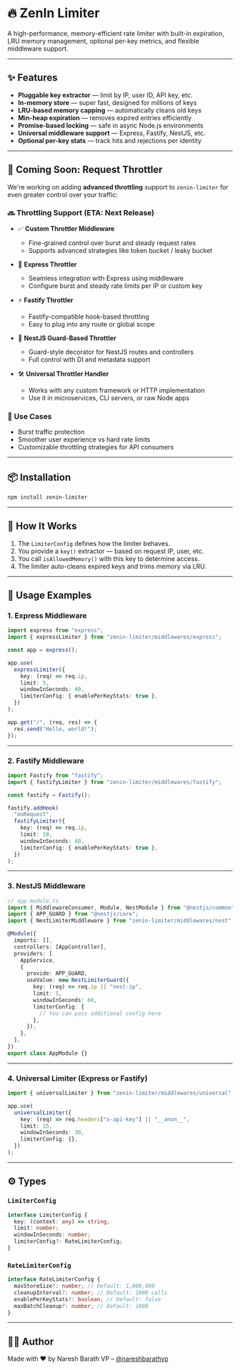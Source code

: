 # 🔥 ZenIn Limiter

A high-performance, memory-efficient rate limiter with built-in expiration, LRU memory management, optional per-key metrics, and flexible middleware support.

---

## ✨ Features

- **Pluggable key extractor** — limit by IP, user ID, API key, etc.
- **In-memory store** — super fast, designed for millions of keys
- **LRU-based memory capping** — automatically cleans old keys
- **Min-heap expiration** — removes expired entries efficiently
- **Promise-based locking** — safe in async Node.js environments
- **Universal middleware support** — Express, Fastify, NestJS, etc.
- **Optional per-key stats** — track hits and rejections per identity

---

## 🚀 Coming Soon: Request Throttler

We're working on adding **advanced throttling** support to `zenin-limiter` for even greater control over your traffic:

### 🔜 Throttling Support (ETA: Next Release)

- ✅ **Custom Throttler Middleware**

  - Fine-grained control over burst and steady request rates
  - Supports advanced strategies like token bucket / leaky bucket

- 🔧 **Express Throttler**

  - Seamless integration with Express using middleware
  - Configure burst and steady rate limits per IP or custom key

- ⚡️ **Fastify Throttler**

  - Fastify-compatible hook-based throttling
  - Easy to plug into any route or global scope

- 🧱 **NestJS Guard-Based Throttler**

  - Guard-style decorator for NestJS routes and controllers
  - Full control with DI and metadata support

- 🛠 **Universal Throttler Handler**
  - Works with any custom framework or HTTP implementation
  - Use it in microservices, CLI servers, or raw Node apps

### 🎯 Use Cases

- Burst traffic protection
- Smoother user experience vs hard rate limits
- Customizable throttling strategies for API consumers

---

## 📦 Installation

```bash
npm install zenin-limiter
```

---

## 🧠 How It Works

1. The `LimiterConfig` defines how the limiter behaves.
2. You provide a `key()` extractor — based on request IP, user, etc.
3. You call `isAllowedMemory()` with this key to determine access.
4. The limiter auto-cleans expired keys and trims memory via LRU.

---

## 🧩 Usage Examples

### 1. **Express Middleware**

```ts
import express from "express";
import { expressLimiter } from "zenin-limiter/middlewares/express";

const app = express();

app.use(
  expressLimiter({
    key: (req) => req.ip,
    limit: 5,
    windowInSeconds: 60,
    limiterConfig: { enablePerKeyStats: true },
  })
);

app.get("/", (req, res) => {
  res.send("Hello, world!");
});
```

---

### 2. **Fastify Middleware**

```ts
import Fastify from "fastify";
import { fastifyLimiter } from "zenin-limiter/middlewares/fastify";

const fastify = Fastify();

fastify.addHook(
  "onRequest",
  fastifyLimiter({
    key: (req) => req.ip,
    limit: 10,
    windowInSeconds: 60,
    limiterConfig: { enablePerKeyStats: true },
  })
);
```

---

### 3. **NestJS Middleware**

```ts
// app.module.ts
import { MiddlewareConsumer, Module, NestModule } from "@nestjs/common";
import { APP_GUARD } from "@nestjs/core";
import { NestLimiterMiddleware } from "zenin-limiter/middlewares/nest";

@Module({
  imports: [],
  controllers: [AppController],
  providers: [
    AppService,
    {
      provide: APP_GUARD,
      useValue: new NestLimiterGuard({
        key: (req) => req.ip || "nest-ip",
        limit: 5,
        windowInSeconds: 60,
        limiterConfig: {
          // You can pass additional config here
        },
      }),
    },
  ],
})
export class AppModule {}
```

---

### 4. **Universal Limiter (Express or Fastify)**

```ts
import { universalLimiter } from "zenin-limiter/middlewares/universal";

app.use(
  universalLimiter({
    key: (req) => req.headers["x-api-key"] || "__anon__",
    limit: 15,
    windowInSeconds: 30,
    limiterConfig: {},
  })
);
```

---

## ⚙️ Types

### `LimiterConfig`

```ts
interface LimiterConfig {
  key: (context: any) => string;
  limit: number;
  windowInSeconds: number;
  limiterConfig?: RateLimiterConfig;
}
```

### `RateLimiterConfig`

```ts
interface RateLimiterConfig {
  maxStoreSize?: number; // Default: 1,000,000
  cleanupInterval?: number; // Default: 1000 calls
  enablePerKeyStats?: boolean; // Default: false
  maxBatchCleanup?: number; // Default: 1000
}
```

---

## 👨‍💻 Author

Made with ❤️ by Naresh Barath VP – [@nareshbarathvp](https://github.com/nareshbarathvp)
